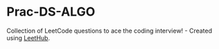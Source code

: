 # Prac-DS-ALGO
Collection of LeetCode questions to ace the coding interview! - Created using [LeetHub](https://github.com/QasimWani/LeetHub).
